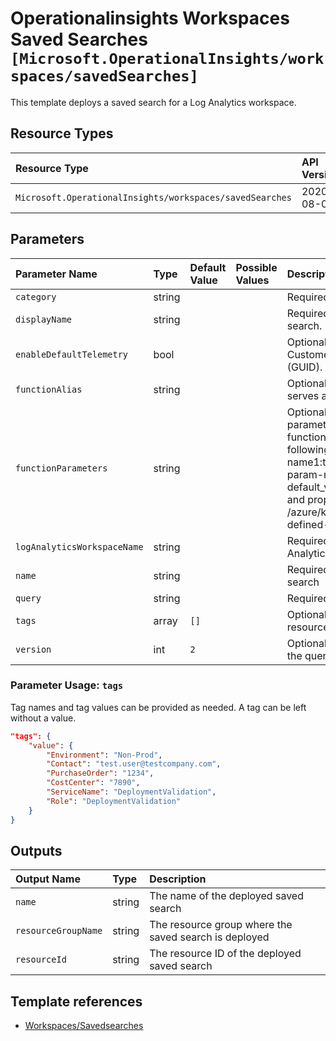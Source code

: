 # Operationalinsights Workspaces Saved Searches `[Microsoft.OperationalInsights/workspaces/savedSearches]`

This template deploys a saved search for a Log Analytics workspace.

## Resource Types

| Resource Type | API Version |
| :-- | :-- |
| `Microsoft.OperationalInsights/workspaces/savedSearches` | 2020-08-01 |

## Parameters

| Parameter Name | Type | Default Value | Possible Values | Description |
| :-- | :-- | :-- | :-- | :-- |
| `category` | string |  |  | Required. Query category. |
| `displayName` | string |  |  | Required. Display name for the search. |
| `enableDefaultTelemetry` | bool |  |  | Optional. Enable telemetry via the Customer Usage Attribution ID (GUID). |
| `functionAlias` | string |  |  | Optional. The function alias if query serves as a function.. |
| `functionParameters` | string |  |  | Optional. The optional function parameters if query serves as a function. Value should be in the following format: "param-name1:type1 = default_value1, param-name2:type2 = default_value2". For more examples and proper syntax please refer to /azure/kusto/query/functions/user-defined-functions. |
| `logAnalyticsWorkspaceName` | string |  |  | Required. Name of the Log Analytics workspace |
| `name` | string |  |  | Required. Name of the saved search |
| `query` | string |  |  | Required. Kusto Query to be stored. |
| `tags` | array | `[]` |  | Optional. Tags to configure in the resource. |
| `version` | int | `2` |  | Optional. The version number of the query language. |

### Parameter Usage: `tags`

Tag names and tag values can be provided as needed. A tag can be left without a value.

```json
"tags": {
    "value": {
        "Environment": "Non-Prod",
        "Contact": "test.user@testcompany.com",
        "PurchaseOrder": "1234",
        "CostCenter": "7890",
        "ServiceName": "DeploymentValidation",
        "Role": "DeploymentValidation"
    }
}
```

## Outputs

| Output Name | Type | Description |
| :-- | :-- | :-- |
| `name` | string | The name of the deployed saved search |
| `resourceGroupName` | string | The resource group where the saved search is deployed |
| `resourceId` | string | The resource ID of the deployed saved search |

## Template references

- [Workspaces/Savedsearches](https://docs.microsoft.com/en-us/azure/templates/Microsoft.OperationalInsights/2020-08-01/workspaces/savedSearches)
